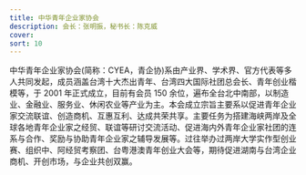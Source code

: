 ```yaml
---
title: 中华青年企业家协会
description: 会长：张明振，秘书长：陈克威
cover:
sort: 10
---
```


中华青年企业家协会(简称：CYEA，青企协)系由产业界、学术界、官方代表等多人共同发起，成员涵盖台湾十大杰出青年、台湾四大国际社团总会长、青年创业楷模等，于 2001 年正式成立，目前有会员 150 余位，遍布全台北中南部，以制造业、金融业、服务业、休闲农业等产业为主。本会成立宗旨主要系以促进青年企业家交流联谊、创造商机、互惠互利、达成共荣共享。主要任务为搭建海峡两岸及全球各地青年企业家之经贸、联谊等研讨交流活动、促进海内外青年企业家社团的连系与合作、奖励与协助青年企业家之辅导发展等。过往举办过两岸大学实作型创业赛、组织中、阿经贸考察团、台粤港澳青年创业大会等，期待促进湖南与台湾企业商机、开创市场，与企业共创双赢。
